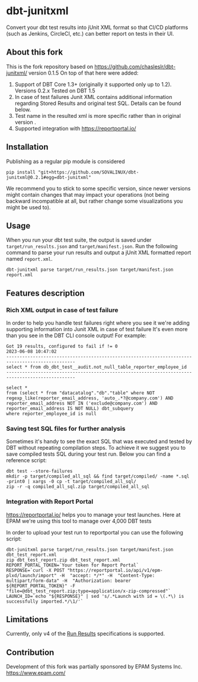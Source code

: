 # dbt-junitxml

Convert your dbt test results into jUnit XML format so that CI/CD platforms (such as Jenkins, CircleCI, etc.)
can better report on tests in their UI.

## About this fork

This is the fork repository based on https://github.com/chasleslr/dbt-junitxml/ version 0.1.5
On top of that here were added:
1. Support of DBT Core 1.3+ (originally it supported only up to 1.2). Versions 0.2.x Tested on DBT 1.5
2. In case of test failures Junit XML contains additional information regarding Stored Results and original test SQL. Details can be found below.
3. Test name in the resulted xml is more specific rather than in original version .
4. Supported integration with https://reportportal.io/

## Installation

Publishing as a regular pip module is considered

```shell
pip install "git+https://github.com/SOVALINUX/dbt-junitxml@0.2.1#egg=dbt-junitxml"
```

We recommend you to stick to some specific version, since newer versions might contain changes that may impact your operations (not being backward incompatible at all, but rather change some visualizations you might be used to).

## Usage

When you run your dbt test suite, the output is saved under `target/run_results.json` and `target/manifest.json`. Run the following command to parse your run results and output a jUnit XML formatted report named `report.xml`.

```shell
dbt-junitxml parse target/run_results.json target/manifest.json report.xml
```

## Features description

### Rich XML output in case of test failure

In order to help you handle test failures right where you see it we're adding supporting information into Junit XML in case of test failure
It's even more than you see in the DBT CLI console output!
For example:

```
Got 19 results, configured to fail if != 0
2023-06-08 10:47:02
------------------------------------------------------------------------------------------------
select * from db_dbt_test__audit.not_null_table_reporter_employee_id
------------------------------------------------------------------------------------------------

select *
from (select * from "datacatalog"."db"."table" where NOT regexp_like(reporter_email_address, 'auto_.*?@company.com') AND reporter_email_address NOT IN ('exclude@company.com') AND reporter_email_address IS NOT NULL) dbt_subquery
where reporter_employee_id is null
```

### Saving test SQL files for further analysis

Sometimes it's handy to see the exact SQL that was executed and tested by DBT without repeating compilation steps.
To achieve it we suggest you to save compiled tests SQL during your test run.
Below you can find a reference script:
```shell
dbt test --store-failures
mkdir -p target/compiled_all_sql && find target/compiled/ -name *.sql -print0 | xargs -0 cp -t target/compiled_all_sql/
zip -r -q compiled_all_sql.zip target/compiled_all_sql
```

### Integration with Report Portal

https://reportportal.io/ helps you to manage your test launches. Here at EPAM we're using this tool to manage over 4,000 DBT tests

In order to upload your test run to reportportal you can use the following script:
```shell
dbt-junitxml parse target/run_results.json target/manifest.json dbt_test_report.xml
zip dbt_test_report.zip dbt_test_report.xml
REPORT_PORTAL_TOKEN=`Your token for Report Portal`
RESPONSE=`curl -X POST "https://reportportal.io/api/v1/epm-plxd/launch/import" -H  "accept: */*" -H  "Content-Type: multipart/form-data" -H  "Authorization: bearer ${REPORT_PORTAL_TOKEN}" -F "file=@dbt_test_report.zip;type=application/x-zip-compressed"`
LAUNCH_ID=`echo "${RESPONSE}" | sed 's/.*Launch with id = \(.*\) is successfully imported.*/\1/'`
```

## Limitations

Currently, only v4 of the [Run Results](https://docs.getdbt.com/reference/artifacts/run-results-json) specifications is supported.

## Contribution

Development of this fork was partially sponsored by EPAM Systems Inc. https://www.epam.com/
